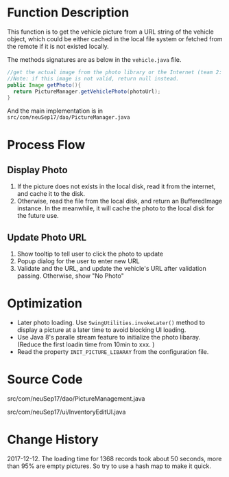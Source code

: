 # Function Description

This function is to get the vehicle picture from a URL string of the vehicle object, which could be either cached in the local file system or fetched from the remote if it is not existed locally.

The methods signatures are as below in the `vehicle.java` file.

```java
//get the actual image from the photo library or the Internet (team 2: Bin Shi)
//Note: if this image is not valid, return null instead.
public Image getPhoto(){
  return PictureManager.getVehiclePhoto(photoUrl);
}
```

And the main implementation is in `src/com/neuSep17/dao/PictureManager.java`

# Process Flow

## Display Photo

1. If the picture does not exists in the local disk, read it from the internet, and cache it to the disk.
2. Otherwise, read the file from the local disk, and return an BufferedImage instance.
   In the meanwhile, it will cache the photo to the local disk for the future use.

## Update Photo URL

1. Show tooltip to tell user to click the photo to update
2. Popup dialog for the user to enter new URL
3. Validate and the URL, and update the vehicle's URL after validation passing. Otherwise, show "No Photo"

# Optimization

* Later photo loading. Use `SwingUtilities.invokeLater()` method to display a picture at a later time to avoid blocking UI loading.
* Use Java 8's paralle stream feature to initialize the photo libaray. (Reduce the first loadin time from 10min to xxx. )
* Read the property `INIT_PICTURE_LIBARAY` from the configuration file.

# Source Code

src/com/neuSep17/dao/PictureManagement.java

src/com/neuSep17/ui/InventoryEditUI.java

# Change History
2017-12-12. The loading time for 1368 records took about 50 seconds, more than 95% are empty pictures. So try to use a hash map to make it quick.